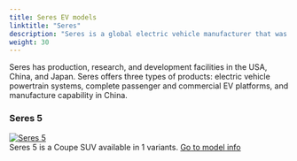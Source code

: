 ```yaml
---
title: Seres EV models
linktitle: "Seres"
description: "Seres is a global electric vehicle manufacturer that was established by the Sokon Group in Silicon Valley, USA. Seres produces electric vehicles with advanced technology, impressive performance, and intelligent features. "
weight: 30
---
```

<!-- markdownlint-disable MD033 -->
<!-- markdownlint-disable MD010 -->
Seres has production, research, and development facilities in the USA, China, and Japan. Seres offers three types of products: electric vehicle powertrain systems, complete passenger and commercial EV platforms, and manufacture capability in China. 

<div class="container shadow p-3 mb-5 bg-body-tertiary rounded border">
<h3> Seres 5</h3>
	<div class="row">
		<div class="col col-12 col-md-6">
			<a href="5"><img src="https://media.evkx.net/multimedia/models/seres/5/5_4wd_premium/main_1_st.jpg" class="img-fluid" alt="Seres 5" ></a>
		</div>
		<div class="col col-12 col-md-6">
Seres 5 is a Coupe SUV available in 1 variants.
<a href="5">Go to model info</a>
		</div>
	</div>
</div>
